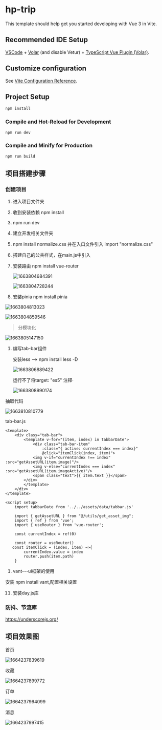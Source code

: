 # hp-trip

This template should help get you started developing with Vue 3 in Vite.

## Recommended IDE Setup

[VSCode](https://code.visualstudio.com/) + [Volar](https://marketplace.visualstudio.com/items?itemName=Vue.volar) (and disable Vetur) + [TypeScript Vue Plugin (Volar)](https://marketplace.visualstudio.com/items?itemName=Vue.vscode-typescript-vue-plugin).

## Customize configuration

See [Vite Configuration Reference](https://vitejs.dev/config/).

## Project Setup

```sh
npm install
```

### Compile and Hot-Reload for Development

```sh
npm run dev
```

### Compile and Minify for Production

```sh
npm run build
```

## 项目搭建步骤

### 创建项目

1. 进入项目文件夹

2. 收到安装依赖 npm install

3. npm run dev

4. 建立开发相关文件夹

5. npm install normalize.css 并在入口文件引入 import "normalize.css"

6. 搭建自己的公共样式，在main.js中引入

7. 安装路由 npm install vue-router

   ![1663804684391](https://user-images.githubusercontent.com/109357565/192409252-18dd1564-374a-42af-af5e-24e1291bc4e1.png)

   ![1663804728244](https://user-images.githubusercontent.com/109357565/192410081-0644ace1-2d70-43eb-93c7-09fa9978b75f.png)

8. 安装pinia npm install pinia

![1663804813023](https://user-images.githubusercontent.com/109357565/192410097-06b46ac8-1998-4b8c-9a5a-2f288ecd754f.png)

![1663804859546](https://user-images.githubusercontent.com/109357565/192410112-a8e8a951-a3a2-476b-9fa5-6a4c7a4be424.png)



> 分模块化

![1663805147150](https://user-images.githubusercontent.com/109357565/192410124-4aaaa253-f1a6-4db8-8dbc-2bbf34f963a0.png)



1. 编写tab-bar组件

   安装less --> npm install less -D

   ![1663806889422](https://user-images.githubusercontent.com/109357565/192410124-4aaaa253-f1a6-4db8-8dbc-2bbf34f963a0.png)

   运行不了将target: "es5" 注释·

   ![1663808990174](https://user-images.githubusercontent.com/109357565/192410136-d352e003-e7b8-40f5-a9f7-358dd787df41.png)

抽取代码

![1663810810779](https://user-images.githubusercontent.com/109357565/192410172-07ec8690-0a30-4379-bbca-4cab5e48a683.png)



tab-bar.js

```
<template>
    <div class="tab-bar">
        <template v-for="(item, index) in tabbarDate">
            <div class="tab-bar-item" 
                :class="{ active: currentIndex === index}"
                @click="itemClick(index, item)">
            <img v-if="currentIndex !== index" :src="getAssetURL(item.image)"/>
            <img v-else="currentIndex === index" :src="getAssetURL(item.imageActive)"/>
            <span class="text">{{ item.text }}</span>
        </div>
        </template>
    </div>
</template>

<script setup>
    import tabbarDate from '../../assets/data/tabbar.js'

    import { getAssetURL } from "@/utils/get_asset_img";
    import { ref } from 'vue';
    import { useRouter } from 'vue-router';

    const currentIndex = ref(0)

    const router = useRouter()
   const itemClick = (index, item) =>{
        currentIndex.value = index
        router.push(item.path)
    }
```

1.  vant---ui框架的使用

   安装  npm install vant,配置相关设置

11. 安装day.js库



###  防抖、节流库

https://underscorejs.org/

## 项目效果图

首页

![1664237839619](https://user-images.githubusercontent.com/109357565/192410228-b88f76dd-7076-4bd6-8542-8fa0488a1bf8.png)



收藏

![1664237899772](https://user-images.githubusercontent.com/109357565/192410302-ae017881-5a67-4b89-8f55-dd2a9b95266a.png)



订单

![1664237964099](https://user-images.githubusercontent.com/109357565/192410312-0c35185b-5ce2-467f-9e4d-a1dae97c7a89.png)

消息

![1664237997415](https://user-images.githubusercontent.com/109357565/192410435-0018e51b-3218-4a25-8600-9ea168b3e45e.png)